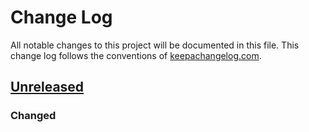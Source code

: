 # Change Log
All notable changes to this project will be documented in this file. This change log follows the conventions of [keepachangelog.com](http://keepachangelog.com/).

## [Unreleased]
### Changed

[Unreleased]: https://github.com/mike706574/boomerang/compare/0.1.0...HEAD
